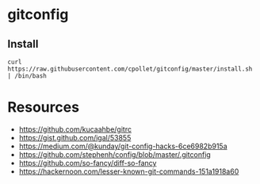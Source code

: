 # gitconfig
## Install
```
curl https://raw.githubusercontent.com/cpollet/gitconfig/master/install.sh | /bin/bash
```

# Resources
 * https://github.com/kucaahbe/gitrc
 * https://gist.github.com/igal/53855
 * https://medium.com/@kunday/git-config-hacks-6ce6982b915a
 * https://github.com/stephenh/config/blob/master/.gitconfig
 * https://github.com/so-fancy/diff-so-fancy
 * https://hackernoon.com/lesser-known-git-commands-151a1918a60
